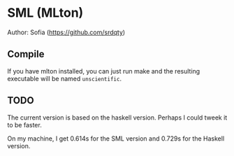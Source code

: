 # SML (MLton)

Author: Sofia (https://github.com/srdqty)

## Compile

If you have mlton installed, you can just run make and the resulting
executable will be named `unscientific`.

## TODO

The current version is based on the haskell version. Perhaps I could tweek it
to be faster.

On my machine, I get 0.614s for the SML version and 0.729s for the Haskell
version.

